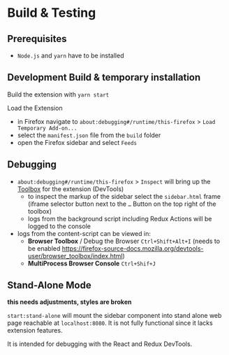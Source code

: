# Build & Testing

## Prerequisites
- `Node.js` and `yarn` have to be installed

## Development Build & temporary installation
Build the extension with `yarn start`

Load the Extension
- in Firefox navigate to `about:debugging#/runtime/this-firefox` > `Load  Temporary Add-on...`
- select the `manifest.json` file from the `build` folder
- open the Firefox sidebar and select `Feeds`

## Debugging
- `about:debugging#/runtime/this-firefox` > `Inspect` will bring up the [Toolbox](https://extensionworkshop.com/documentation/develop/debugging/#developer-tools-toolbox) for the extension (DevTools)
  - to inspect the markup of the sidebar select the `sidebar.html` frame (iframe selector button next to the  `…` Button on the top right of the toolbox)
  - logs from the background script including Redux Actions will be logged to the console
- logs from the content-script can be viewed in:
  - **Browser Toolbox** / Debug the Browser `Ctrl+Shift+Alt+I` (needs to be enabled https://firefox-source-docs.mozilla.org/devtools-user/browser_toolbox/index.html)
  - **MultiProcess Browser Console** `Ctrl+Shif+J`

## Stand-Alone Mode
**this needs adjustments, styles are broken**

`start:stand-alone` will mount the sidebar component into stand alone web page reachable at `localhost:8080`. It is not fully functional since it lacks extension features.

It is intended for debugging with the React and Redux DevTools. 